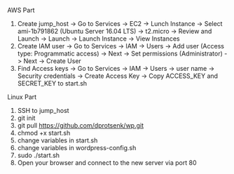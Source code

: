 AWS Part
1) Create jump_host -> Go to Services -> EC2 -> Lunch Instance -> Select ami-1b791862 (Ubuntu Server 16.04 LTS) -> t2.micro -> Review and Launch -> Launch -> Launch Instance -> View Instances
2) Create IAM user -> Go to Services -> IAM -> Users -> Add user (Access type: Programmatic access) -> Next -> Set permissions (Administrator) -> Next -> Create User
3) Find Access keys -> Go to Services -> IAM -> Users -> user name -> Security credentials -> Create Access Key -> Copy ACCESS_KEY and SECRET_KEY to start.sh

Linux Part
1) SSH to jump_host
2) git init
3) git pull https://github.com/dprotsenk/wp.git
4) chmod +x start.sh
5) change variables in start.sh
6) change variables in wordpress-config.sh
7) sudo ./start.sh
8) Open your browser and connect to the new server via port 80
